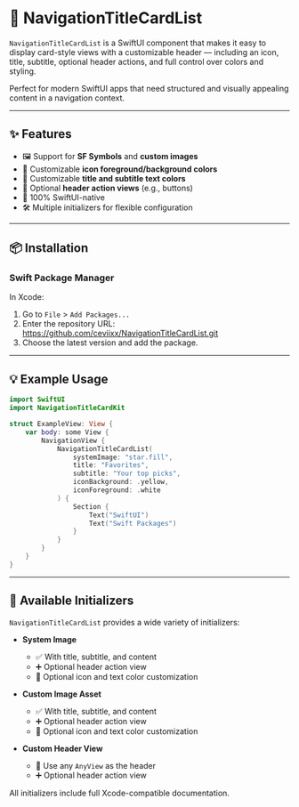 # 🧭 NavigationTitleCardList

`NavigationTitleCardList` is a SwiftUI component that makes it easy to display card-style views with a customizable header — including an icon, title, subtitle, optional header actions, and full control over colors and styling.

Perfect for modern SwiftUI apps that need structured and visually appealing content in a navigation context.

---

## ✨ Features

- 🖼️ Support for **SF Symbols** and **custom images**
- 🎨 Customizable **icon foreground/background colors**
- 📝 Customizable **title and subtitle text colors**
- 🎯 Optional **header action views** (e.g., buttons)
- 💯 100% SwiftUI-native
- 🛠️ Multiple initializers for flexible configuration

---

## 📦 Installation

### Swift Package Manager

In Xcode:
1. Go to `File` > `Add Packages...`
2. Enter the repository URL: https://github.com/ceviixx/NavigationTitleCardList.git
3. Choose the latest version and add the package.

---

## 💡 Example Usage

```swift
import SwiftUI
import NavigationTitleCardKit

struct ExampleView: View {
    var body: some View {
        NavigationView {
            NavigationTitleCardList(
                systemImage: "star.fill",
                title: "Favorites",
                subtitle: "Your top picks",
                iconBackground: .yellow,
                iconForeground: .white
            ) {
                Section {
                    Text("SwiftUI")
                    Text("Swift Packages")
                }
            }
        }
    }
}
```

---

## 🧰 Available Initializers

`NavigationTitleCardList` provides a wide variety of initializers:

- **System Image**
  - ✅ With title, subtitle, and content
  - ➕ Optional header action view
  - 🎨 Optional icon and text color customization

- **Custom Image Asset**
  - ✅ With title, subtitle, and content
  - ➕ Optional header action view
  - 🎨 Optional icon and text color customization

- **Custom Header View**
  - 🧩 Use any `AnyView` as the header
  - ➕ Optional header action view

All initializers include full Xcode-compatible documentation.

